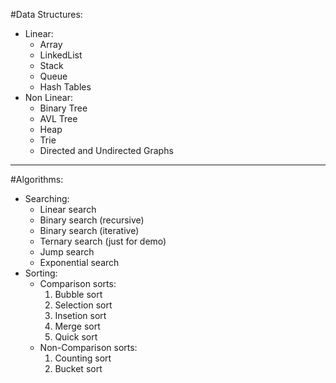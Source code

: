 #Data Structures:
- Linear:
  - Array
  - LinkedList
  - Stack
  - Queue
  - Hash Tables
- Non Linear:
  - Binary Tree
  - AVL Tree
  - Heap
  - Trie
  - Directed and Undirected Graphs

 ------------------------------------------------------------------------------------------------------------------------------
 
#Algorithms:
- Searching:
  - Linear search
  - Binary search (recursive)
  - Binary search (iterative)
  - Ternary search (just for demo)
  - Jump search
  - Exponential search
- Sorting:
  - Comparison sorts:
    1. Bubble sort
    2. Selection sort
    3. Insetion sort
    4. Merge sort
    5. Quick sort
  - Non-Comparison sorts:
    1. Counting sort
    2. Bucket sort
